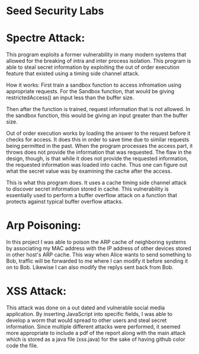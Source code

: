 # Seed Security Labs

# Spectre Attack:
This program exploits a former vulnerability in many modern systems that allowed for the breaking
of intra and inter process isolation. This program is able to steal secret information by exploiting
the out of order execution feature that existed using a timing side channel attack.

How it works:
First train a sandbox function to access infromation using appropriate requests. For the 
Sandbox function, that would be giving restrictedAccess() an input less than the buffer size.

Then after the function is trained, request information that is not allowed. In the sandbox
function, this would be giving an input greater than the buffer size.

Out of order execution works by loading the answer to the request before it checks for access.
It does this in order to save time due to similar requests being permitted in the past. When the program
processes the access part, it throws does not provide the information that was requested. The flaw in the
design, though, is that while it does not provide the requested information, the requested information was loaded
into cache. Thus one can figure out what the secret value was by examining the cache after the access.

This is what this program does. It uses a cache timing side channel attack to discover secret information stored
in cache. This vulnerability is essentially used to perform a buffer overflow attack on a function that protects against
typical buffer overflow attacks.

# Arp Poisoning:
In this project I was able to poison the ARP cache of neighboring systems by associating my MAC address with the IP address of other devices stored in other host's ARP cache. This way when Alice wants to send something to Bob, traffic will be forwarded to me where I can modify it before sending it on to Bob. Likewise I can also modify the replys sent back from Bob.

# XSS Attack:
This attack was done on a out dated and vulnerable social media application. By inserting JavaScript into specific fields, I was able to develop a worm that would spread to other users and steal secret information. Since multiple different attacks were performed, it seemed more appropriate to include a pdf of the report along with the main attack which is stored as a java file (xss.java) for the sake of having github color code the file.

